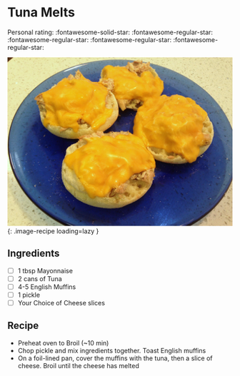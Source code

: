 <!-- Do not modify sections with "AUTO-*". They are updated by make.py -->

# Tuna Melts

<!-- rating=1; (User can specify rating on scale of 1-5) -->
<!-- AUTO-UserRating -->
Personal rating: :fontawesome-solid-star: :fontawesome-regular-star: :fontawesome-regular-star: :fontawesome-regular-star: :fontawesome-regular-star:
<!-- /AUTO-UserRating -->

<!-- AUTO-Image -->
![tuna_melts.jpg](./tuna_melts.jpg){: .image-recipe loading=lazy }
<!-- /AUTO-Image -->

## Ingredients

* [ ] 1 tbsp Mayonnaise
* [ ] 2 cans of Tuna
* [ ] 4-5 English Muffins
* [ ] 1 pickle
* [ ] Your Choice of Cheese slices

## Recipe

* Preheat oven to Broil (~10 min)
* Chop pickle and mix ingredients together. Toast English muffins
* On a foil-lined pan, cover the muffins with the tuna, then a slice of cheese. Broil until the cheese has melted
